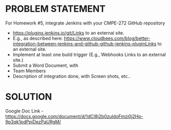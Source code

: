 # PROBLEM STATEMENT
For Homework #5, integrate Jenkins with your CMPE-272 GitHub repository

- https://plugins.jenkins.io/git/Links to an external site.
- E.g., as described here: https://www.cloudbees.com/blog/better-integration-between-jenkins-and-github-github-jenkins-pluginLinks to an external site.
- Implement at least one build trigger (E.g., Webhooks Links to an external site.)
- Submit a Word Document, with
- Team Members
- Description of integration done, with Screen shots, etc..

# SOLUTION

Google Doc Link - https://docs.google.com/document/d/1dCl8j2b0zuldoFmzi0j2Hp-9p3qk1pdPpjDezPaURgM/